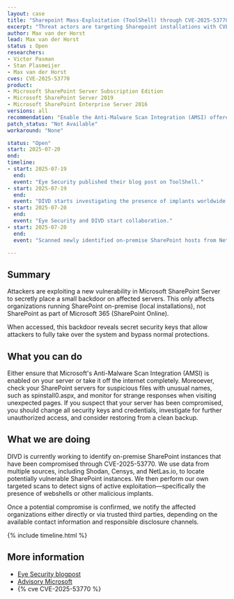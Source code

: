 ```yaml
---
layout: case
title: "Sharepoint Mass-Exploitation (ToolShell) through CVE-2025-53770"
excerpt: "Threat actors are targeting Sharepoint installations with CVE-2025-53770. Immediate action is required."
author: Max van der Horst
lead: Max van der Horst
status : Open
researchers:
- Victor Pasman
- Stan Plasmeijer
- Max van der Horst
cves: CVE-2025-53770
product:
- Microsoft SharePoint Server Subscription Edition
- Microsoft SharePoint Server 2019
- Microsoft SharePoint Enterprise Server 2016
versions: all
recommendation: "Enable the Anti-Malware Scan Integration (AMSI) offered by Microsoft or take your Sharepoint installation off the internet."
patch_status: "Not Available"
workaround: "None"

status: "Open"
start: 2025-07-20
end:
timeline:
- start: 2025-07-19
  end:
  event: "Eye Security published their blog post on ToolShell."
- start: 2025-07-19
  end:
  event: "DIVD starts investigating the presence of implants worldwide."
- start: 2025-07-20
  end:
  event: "Eye Security and DIVD start collaboration."
- start: 2025-07-20
  end:
  event: "Scanned newly identified on-premise SharePoint hosts from NetLas.io for signs of compromise."

---
```

## Summary

Attackers are exploiting a new vulnerability in Microsoft SharePoint Server to secretly place a small backdoor on affected servers. This only affects organizations running SharePoint on-premise (local installations), not SharePoint as part of Microsoft 365 (SharePoint Online).

When accessed, this backdoor reveals secret security keys that allow attackers to fully take over the system and bypass normal protections.

## What you can do

Either ensure that Microsoft's Anti-Malware Scan Integration (AMSI) is enabled on your server or take it off the internet completely. Moreoever, check your SharePoint servers for suspicious files with unusual names, such as spinstall0.aspx, and monitor for strange responses when visiting unexpected pages. If you suspect that your server has been compromised, you should change all security keys and credentials, investigate for further unauthorized access, and consider restoring from a clean backup.

## What we are doing

DIVD is currently working to identify on-premise SharePoint instances that have been compromised through CVE-2025-53770. We use data from multiple sources, including Shodan, Censys, and NetLas.io, to locate potentially vulnerable SharePoint instances. We then perform our own targeted scans to detect signs of active exploitation—specifically the presence of webshells or other malicious implants.

Once a potential compromise is confirmed, we notify the affected organizations either directly or via trusted third parties, depending on the available contact information and responsible disclosure channels.

{% include timeline.html %}

## More information

* [Eye Security blogpost](https://research.eye.security/sharepoint-under-siege/)
* [Advisory Microsoft](https://msrc.microsoft.com/update-guide/vulnerability/CVE-2025-53770)
* {% cve CVE-2025-53770 %}
